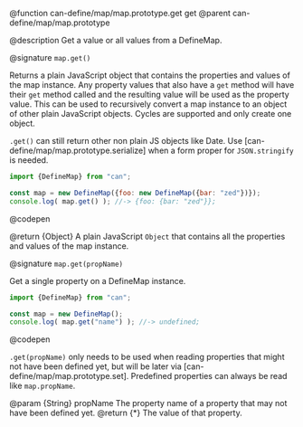 @function can-define/map/map.prototype.get get
@parent can-define/map/map.prototype

@description Get a value or all values from a DefineMap.

@signature `map.get()`

  Returns a plain JavaScript object that contains the properties and values of the map instance.  Any property values
  that also have a `get` method will have their `get` method called and the resulting value will be used as
  the property value.  This can be used to recursively convert a map instance to an object of other plain
  JavaScript objects.  Cycles are supported and only create one object.

  `.get()` can still return other non plain JS objects like Date.
  Use [can-define/map/map.prototype.serialize] when a form proper for `JSON.stringify` is needed.

  ```js
  import {DefineMap} from "can";

  const map = new DefineMap({foo: new DefineMap({bar: "zed"})});
  console.log( map.get() ); //-> {foo: {bar: "zed"}};
  ```
  @codepen

  @return {Object} A plain JavaScript `Object` that contains all the properties and values of the map instance.

@signature `map.get(propName)`

  Get a single property on a DefineMap instance.

  ```js
  import {DefineMap} from "can";

  const map = new DefineMap();
  console.log( map.get("name") ); //-> undefined;
  ```
  @codepen

  `.get(propName)` only needs to be used when reading properties that might not have been defined yet, but will be later via [can-define/map/map.prototype.set]. Predefined properties can always be read like `map.propName`.

  @param {String} propName The property name of a property that may not have been defined yet.
  @return {*} The value of that property.
